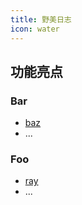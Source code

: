 ```yaml
---
title: 野美日志
icon: water
---
```


## 功能亮点

### Bar

- [baz](bar/baz.md)
- ...

### Foo

- [ray](foo/ray.md)
- ...
